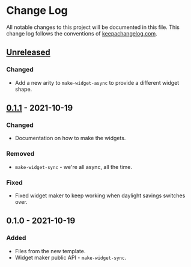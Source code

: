 # Change Log
All notable changes to this project will be documented in this file. This change log follows the conventions of [keepachangelog.com](http://keepachangelog.com/).

## [Unreleased]
### Changed
- Add a new arity to `make-widget-async` to provide a different widget shape.

## [0.1.1] - 2021-10-19
### Changed
- Documentation on how to make the widgets.

### Removed
- `make-widget-sync` - we're all async, all the time.

### Fixed
- Fixed widget maker to keep working when daylight savings switches over.

## 0.1.0 - 2021-10-19
### Added
- Files from the new template.
- Widget maker public API - `make-widget-sync`.

[Unreleased]: https://sourcehost.site/your-name/four-in-a-row/compare/0.1.1...HEAD
[0.1.1]: https://sourcehost.site/your-name/four-in-a-row/compare/0.1.0...0.1.1
